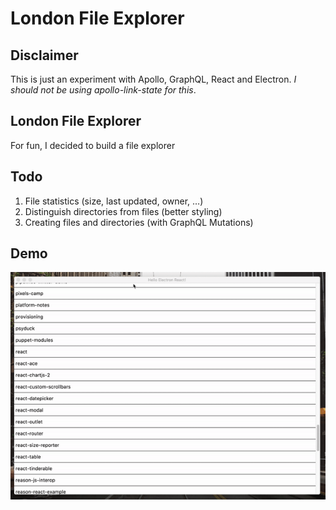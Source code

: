 # London File Explorer

## Disclaimer

This is just an experiment with Apollo, GraphQL, React and Electron. *I should not be using apollo-link-state for this*.

## London File Explorer

For fun, I decided to build a file explorer 

## Todo

1. File statistics (size, last updated, owner, …)
2. Distinguish directories from files (better styling)
3. Creating files and directories (with GraphQL Mutations)

## Demo

![](internals/video.gif)